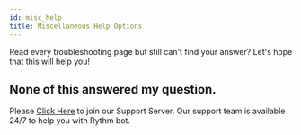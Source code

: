 ```yaml
---
id: misc_help
title: Miscellaneous Help Options
---
```


Read every troubleshooting page but still can't find your answer?
Let's hope that this will help you!

## None of this answered my question.
Please [Click Here](https://discord.gg/rythm) to join our Support Server. Our support team is available 24/7 to help you with Rythm bot.
